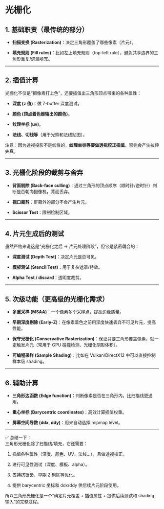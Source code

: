 # 光栅化

## 1. 基础职责（最传统的部分）

-   **扫描变换 (Rasterization)**：决定三角形覆盖了哪些像素（片元）。
    
-   **填充规则 (Fill rules)**：比如左上填充规则（top-left rule），避免共享边界的三角形重复/遗漏填充。
    

----------

## 2. 插值计算

光栅化不仅是“把像素打上色”，还要插值出三角形顶点带来的各种属性：

-   **深度 (z 值)**：做 Z-buffer 深度测试。
    
-   **颜色 (顶点着色器输出的颜色)**。
    
-   **纹理坐标 (uv)**。
    
-   **法线、切线等**（用于光照和法线贴图）。
    

注意：因为透视投影不是线性的，**纹理坐标等要做透视校正插值**，否则会产生拉伸失真。

----------

## 3. 光栅化阶段的裁剪与舍弃

-   **背面剔除 (Back-face culling)**：通过三角形的顶点顺序（顺时针/逆时针）判断是否朝向摄像机，背面丢弃。
    
-   **视口裁剪**：屏幕外的部分不会产生片元。
    
-   **Scissor Test**：限制绘制区域。
    

----------

## 4. 片元生成后的测试

虽然严格来说这是“光栅化之后 → 片元处理阶段”，但它是紧密耦合的：

-   **深度测试 (Depth Test)**：决定片元是否可见。
    
-   **模板测试 (Stencil Test)**：用于复杂遮罩/特效。
    
-   **Alpha Test / discard**：透明度裁剪。
    

----------

## 5. 次级功能（更高级的光栅化需求）

-   **多重采样 (MSAA)**：一个像素多个采样点，提高边缘质量。
    
-   **早期深度剔除 (Early-Z)**：在像素着色之前用深度快速丢弃不可见片元，提高性能。
    
-   **保守光栅化 (Conservative Rasterization)**：保证只要三角形覆盖像素，就一定触发片元（常用于 GPU 碰撞检测、光栅化阴影体积）。
    
-   **可编程采样 (Sample Shading)**：比如在 Vulkan/DirectX12 中可以直接控制样本级 shading。
    

----------

## 6. 辅助计算

-   **三角形边函数 (Edge function)**：判断像素是否在三角形内，比扫描线更通用。
    
-   **重心坐标 (Barycentric coordinates)**：高效计算插值权重。
    
-   **屏幕空间导数 (ddx, ddy)**：用来自动选择 mipmap level。
    

----------

✅ 总结一下：  
三角形光栅化除了扫描线/填充，它还需要：

1.  插值各种属性（深度、颜色、UV、法线…），且做透视校正。
    
2.  进行可见性测试（深度、模板、alpha）。
    
3.  支持抗锯齿、早期 Z 剔除等优化。
    
4.  提供 barycentric 坐标和 ddx/ddy 供后续片元阶段使用。
    

所以三角形光栅化是一个“确定片元覆盖 + 插值属性 + 提供后续测试和 shading 输入”的完整过程。
<!--stackedit_data:
eyJoaXN0b3J5IjpbLTY4MTk4NzQxMV19
-->